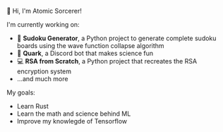 :wave: Hi, I'm Atomic Sorcerer!

I'm currently working on:
- :game_die: **Sudoku Generator**, a Python project to generate complete sudoku boards using the wave function collapse algorithm
- :telescope: **Quark**, a Discord bot that makes science fun
- :computer: **RSA from Scratch**, a Python project that recreates the RSA encryption system
- ...and much more

My goals:
- Learn Rust
- Learn the math and science behind ML
- Improve my knowlegde of Tensorflow
